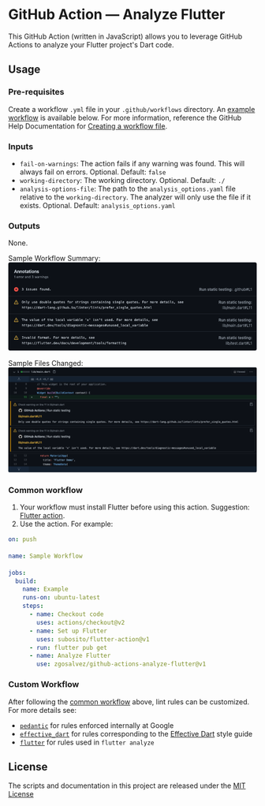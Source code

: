 # GitHub Action — Analyze Flutter

This GitHub Action (written in JavaScript) allows you to leverage GitHub Actions to analyze your Flutter project's Dart code.

## Usage
### Pre-requisites
Create a workflow `.yml` file in your `.github/workflows` directory. An [example workflow](#common-workflow) is available below. For more information, reference the GitHub Help Documentation for [Creating a workflow file](https://help.github.com/en/articles/configuring-a-workflow#creating-a-workflow-file).

### Inputs

- `fail-on-warnings`: The action fails if any warning was found. This will always fail on errors. Optional. Default: `false`
- `working-directory`: The working directory. Optional. Default: `./`
- `analysis-options-file`: The path to the `analysis_options.yaml` file relative to the `working-directory`. The analyzer will only use the file if it exists. Optional. Default: `analysis_options.yaml`

### Outputs
None.

Sample Workflow Summary:
![Screenshot](assets/annotations.png)

Sample Files Changed:
![Screenshot](assets/files_changed.png)

### Common workflow

1. Your workflow must install Flutter before using this action. Suggestion: [Flutter action](https://github.com/marketplace/actions/flutter-action).
2. Use the action. For example:
```yaml
on: push

name: Sample Workflow

jobs:
  build:
    name: Example
    runs-on: ubuntu-latest
    steps:
      - name: Checkout code
        uses: actions/checkout@v2
      - name: Set up Flutter
        uses: subosito/flutter-action@v1
      - run: flutter pub get
      - name: Analyze Flutter
        use: zgosalvez/github-actions-analyze-flutter@v1
```

### Custom Workflow

After following the [common workflow](#common-workflow) above, lint rules can be customized. For more details see:
- [`pedantic`](https://github.com/dart-lang/pedantic) for rules enforced internally at Google
- [`effective_dart`](https://github.com/tenhobi/effective_dart) for rules corresponding to the [Effective Dart](https://dart.dev/guides/language/effective-dart) style guide
- [`flutter`](https://github.com/flutter/flutter/blob/master/packages/flutter/lib/analysis_options_user.yaml) for rules used in `flutter analyze`

## License
The scripts and documentation in this project are released under the [MIT License](LICENSE)